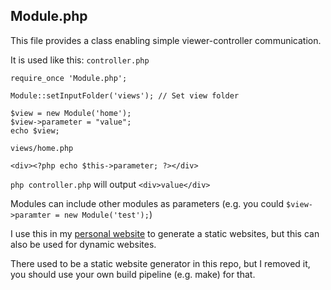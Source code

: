 ## Module.php

This file provides a class enabling simple viewer-controller communication.

It is used like this:
`controller.php`
```
require_once 'Module.php';

Module::setInputFolder('views'); // Set view folder

$view = new Module('home');
$view->parameter = "value";
echo $view;
```
`views/home.php`
```
<div><?php echo $this->parameter; ?></div>
```

`php controller.php` will output `<div>value</div>`

Modules can include other modules as parameters (e.g. you could `$view->paramter = new Module('test');`)

I use this in my [personal website](https://darlo.me/) to generate a static websites, but this can also be used for dynamic websites.

There used to be a static website generator in this repo, but I removed it, you should use your own build pipeline (e.g. make) for that.

